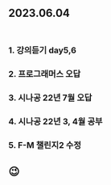 ## 2023.06.04<br/><br/>

### 1. 강의듣기 day5,6

### 2. 프로그래머스 오답
### 3. 시나공 22년 7월 오답
### 4. 시나공 22년 3, 4월 공부
### 5. F-M 챌린지2 수정





## 😉
